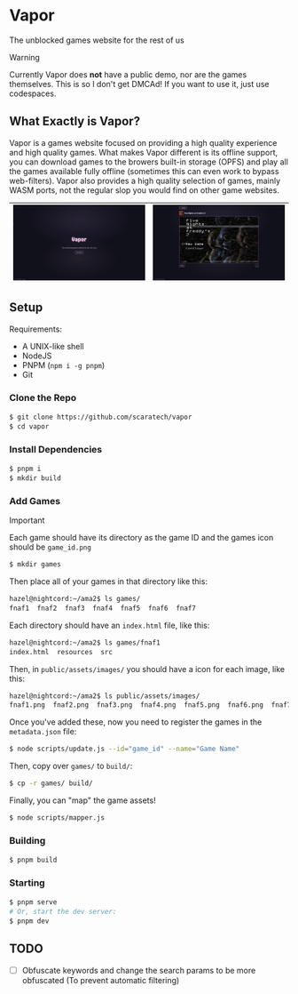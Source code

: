 # Vapor
The unblocked games website for the rest of us
>[!WARNING]
> Currently Vapor does **not** have a public demo, nor are the games themselves. This is so I don't get DMCAd! If you want to use it, just use codespaces.

## What Exactly is Vapor?
Vapor is a games website focused on providing a high quality experience and high quality games. What makes Vapor different is its offline support, you can download games to the browers built-in storage (OPFS) and play all the games available fully offline (sometimes this can even work to bypass web-filters). Vapor also provides a high quality selection of games, mainly WASM ports, not the regular slop you would find on other game websites. 

![Screenshot](./assets/ss1.png) | ![Screenshot 2](./assets/ss2.png) |
| --- | --- |

## Setup
Requirements:
- A UNIX-like shell
- NodeJS
- PNPM (`npm i -g pnpm`)
- Git

### Clone the Repo
```sh
$ git clone https://github.com/scaratech/vapor
$ cd vapor
```
### Install Dependencies
```sh
$ pnpm i
$ mkdir build
```
### Add Games
>[!IMPORTANT]
>Each game should have its directory as the game ID and the games icon should be `game_id.png`
```sh
$ mkdir games
```
Then place all of your games in that directory like this:
```sh
hazel@nightcord:~/ama2$ ls games/
fnaf1  fnaf2  fnaf3  fnaf4  fnaf5  fnaf6  fnaf7
```
Each directory should have an `index.html` file, like this:
```sh
hazel@nightcord:~/ama2$ ls games/fnaf1
index.html  resources  src
```
Then, in `public/assets/images/` you should have a icon for each image, like this:
```sh
hazel@nightcord:~/ama2$ ls public/assets/images/
fnaf1.png  fnaf2.png  fnaf3.png  fnaf4.png  fnaf5.png  fnaf6.png  fnaf7.png
```
Once you've added these, now you need to register the games in the `metadata.json` file:
```sh
$ node scripts/update.js --id="game_id" --name="Game Name"
```
Then, copy over `games/` to `build/`:
```sh
$ cp -r games/ build/
```
Finally, you can "map" the game assets!
```sh
$ node scripts/mapper.js
```
### Building
```sh
$ pnpm build
```

### Starting
```sh
$ pnpm serve
# Or, start the dev server:
$ pnpm dev
```

## TODO
- [ ] Obfuscate keywords and change the search params to be more obfuscated (To prevent automatic filtering)

